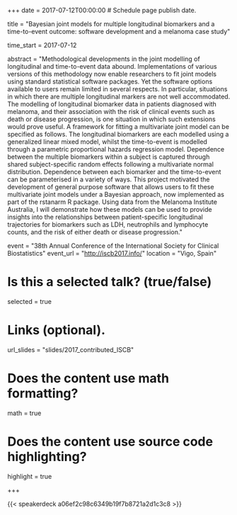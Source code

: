 +++
date = 2017-07-12T00:00:00  # Schedule page publish date.

title = "Bayesian joint models for multiple longitudinal biomarkers and a time-to-event outcome: software development and a melanoma case study"

time_start = 2017-07-12

abstract = "Methodological developments in the joint modelling of longitudinal and time-to-event data abound. Implementations of various versions of this methodology now enable researchers to fit joint models using standard statistical software packages. Yet the software options available to users remain limited in several respects. In particular, situations in which there are multiple longitudinal markers are not well accommodated. The modelling of longitudinal biomarker data in patients diagnosed with melanoma, and their association with the risk of clinical events such as death or disease progression, is one situation in which such extensions would prove useful. A framework for fitting a multivariate joint model can be specified as follows. The longitudinal biomarkers are each modelled using a generalized linear mixed model, whilst the time-to-event is modelled through a parametric proportional hazards regression model. Dependence between the multiple biomarkers within a subject is captured through shared subject-specific random effects following a multivariate normal distribution. Dependence between each biomarker and the time-to-event can be parameterised in a variety of ways. This project motivated the development of general purpose software that allows users to fit these multivariate joint models under a Bayesian approach, now implemented as part of the rstanarm R package. Using data from the Melanoma Institute Australia, I will demonstrate how these models can be used to provide insights into the relationships between patient-specific longitudinal trajectories for biomarkers such as LDH, neutrophils and lymphocyte counts, and the risk of either death or disease progression."

event = "38th Annual Conference of the International Society for Clinical Biostatistics"
event_url = "http://iscb2017.info/"
location = "Vigo, Spain"

# Is this a selected talk? (true/false)
selected = true

# Links (optional).
url_slides = "slides/2017_contributed_ISCB"

# Does the content use math formatting?
math = true

# Does the content use source code highlighting?
highlight = true

+++

{{< speakerdeck a06ef2c98c6349b19f7b8721a2d1c3c8 >}}